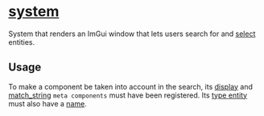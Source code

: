 # [system](system.hpp)

System that renders an ImGui window that lets users search for and [select](../../../core/data/selected.md) entities.

## Usage

To make a component be taken into account in the search, its [display](../../functions/display.md) and [match_string](../../../functions/match_string.md) `meta components` must have been registered. Its [type entity](../../../helpers/get_type_entity.md) must also have a [name](../../../../core/data/name.md).